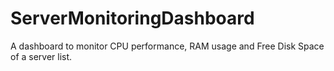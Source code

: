 # ServerMonitoringDashboard
A dashboard to monitor CPU performance, RAM usage and Free Disk Space of a server list.
